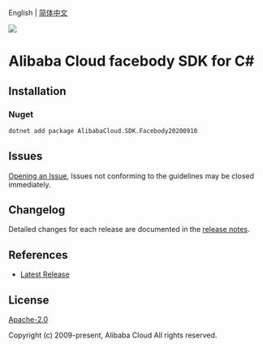 English | [简体中文](README-CN.md)

![](https://aliyunsdk-pages.alicdn.com/icons/AlibabaCloud.svg)

# Alibaba Cloud facebody SDK for C#

## Installation

### Nuget

```bash
dotnet add package AlibabaCloud.SDK.Facebody20200910
```

## Issues

[Opening an Issue](https://github.com/aliyun/alibabacloud-csharp-sdk/issues/new), Issues not conforming to the guidelines may be closed immediately.

## Changelog

Detailed changes for each release are documented in the [release notes](./ChangeLog.md).

## References

* [Latest Release](https://github.com/aliyun/alibabacloud-csharp-sdk/)

## License

[Apache-2.0](http://www.apache.org/licenses/LICENSE-2.0)

Copyright (c) 2009-present, Alibaba Cloud All rights reserved.
